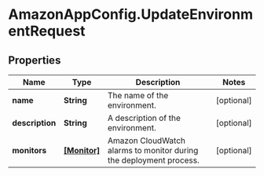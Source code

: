 # AmazonAppConfig.UpdateEnvironmentRequest

## Properties

Name | Type | Description | Notes
------------ | ------------- | ------------- | -------------
**name** | **String** | The name of the environment. | [optional] 
**description** | **String** | A description of the environment. | [optional] 
**monitors** | [**[Monitor]**](Monitor.md) | Amazon CloudWatch alarms to monitor during the deployment process. | [optional] 


